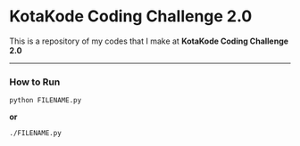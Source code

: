 # KotaKode Coding Challenge 2.0
This is a repository of my codes that I make at **KotaKode Coding Challenge 2.0**

---
### How to Run

`python FILENAME.py`

**or**

```
./FILENAME.py
```